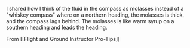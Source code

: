 I shared how I think of the fluid in the 
compass as molasses instead of a "whiskey 
compass" where on a northern heading, the 
molasses is thick, and the compass lags behind. 
The molasses is like warm syrup on a southern 
heading and leads the heading.

From [[Flight and Ground Instructor Pro-Tips]]